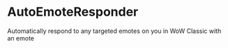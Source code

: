 # AutoEmoteResponder
Automatically respond to any targeted emotes on you in WoW Classic with an emote

